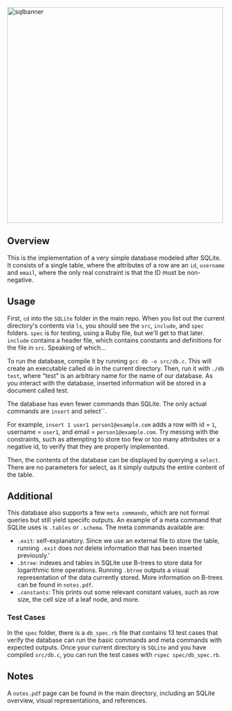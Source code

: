 <img src="https://github.com/user-attachments/assets/056e16ff-bcef-447a-b4de-223066c7a3d1" alt="sqlbanner" width="500"/>

## Overview
This is the implementation of a very simple database modeled after SQLite. 
It consists of a single table, where the attributes of a row are an `id`, `username` and `email`, where the only real constraint is that the ID must be non-negative.

## Usage
First, ``cd`` into the ``SQLite`` folder in the main repo.
When you list out the current directory's contents via `ls`, you should see the `src`, `include`, and `spec` folders. 
`spec` is for testing, using a Ruby file, but we'll get to that later.
`include` contains a header file, which contains constants and definitions for the file in `src`. Speaking of which...

To run the database, compile it by running ```gcc db -o src/db.c```. This will create an executable called `db` in the current directory. 
Then, run it with `./db test`, where "test" is an arbitrary name for the name of our database. As you interact with the database, inserted information will be stored in a document called test.

The database has even fewer commands than SQLite. The only actual commands are ``insert`` and select``. 

For example, ``insert 1 user1 person1@example.com`` adds a row with id = `1`, username = `user1`, and email = `person1@example.com`.
Try messing with the constraints, such as attempting to store too few or too many attributes or a negative id, to verify that they are properly implemented.

Then, the contents of the database can be displayed by querying a `select`. There are no parameters for select, as it simply outputs the entire content of the table. 

## Additional
This database also supports a few ``meta commands``, which are not formal queries but still yield speciifc outputs. An example of a meta command that SQLite uses is ``.tables`` or ``.schema``. 
The meta commands available are:
  - `.exit`: self-explanatory. Since we use an external file to store the table, running `.exit` does _not_ delete information that has been inserted previously.'
  - `.btree`: indexes and tables in SQLite use B-trees to store data for logarithmic time operations. Running `.btree` outputs a visual representation of the data currently stored. More information on B-trees can be found in ``notes.pdf``.
  - `.constants`: This prints out some relevant constant values, such as row size, the cell size of a leaf node, and more.

### Test Cases
In the `spec` folder, there is a `db_spec.rb` file that contains 13 test cases that verify the database can run the basic commands and meta commands with expected outputs. 
Once your current directory is ``SQLite`` and you have compiled ``src/db.c``, you can run the test cases with ``rspec spec/db_spec.rb``.

## Notes
A `notes.pdf` page can be found in the main directory, including an SQLite overview, visual representations, and references.


